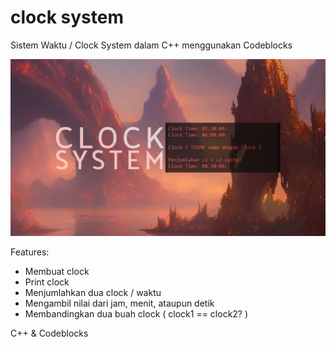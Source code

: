 # clock system
Sistem Waktu / Clock System dalam C++ menggunakan Codeblocks

![Screenshot](clocksys.jpg)

Features:
- Membuat clock
- Print clock
- Menjumlahkan dua clock / waktu
- Mengambil nilai dari jam, menit, ataupun detik
- Membandingkan dua buah clock ( clock1 == clock2? )

C++ & Codeblocks
